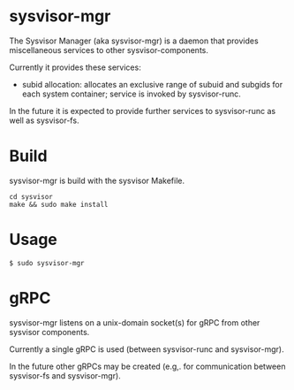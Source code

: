 # sysvisor-mgr

The Sysvisor Manager (aka sysvisor-mgr) is a daemon that
provides miscellaneous services to other sysvisor-components.

Currently it provides these services:

* subid allocation: allocates an exclusive range of subuid and subgids
  for each system container; service is invoked by sysvisor-runc.

In the future it is expected to provide further services to sysvisor-runc
as well as sysvisor-fs.

# Build

sysvisor-mgr is build with the sysvisor Makefile.

```
cd sysvisor
make && sudo make install
```

# Usage

```
$ sudo sysvisor-mgr
```

# gRPC

sysvisor-mgr listens on a unix-domain socket(s) for gRPC from other
sysvisor components.

Currently a single gRPC is used (between sysvisor-runc and sysvisor-mgr).

In the future other gRPCs may be created (e.g,. for communication between
sysvisor-fs and sysvisor-mgr).
